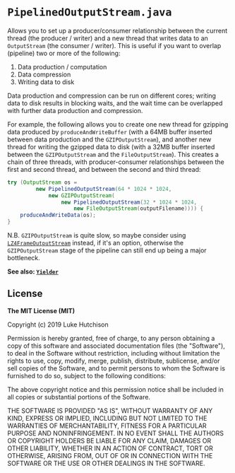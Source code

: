 # `PipelinedOutputStream.java`

Allows you to set up a producer/consumer relationship between the current thread (the producer / writer) and a new thread that writes data to an `OutputStream` (the consumer / writer). This is useful if you want to overlap (pipeline) two or more of the following:

1. Data production / computation
2. Data compression
3. Writing data to disk

Data production and compression can be run on different cores; writing data to disk results in blocking waits, and the wait time can be overlapped with further data production and compression.

For example, the following allows you to create one new thread for gzipping data produced by `produceAndWriteBuffer` (with a 64MB buffer inserted between data production and the `GZIPOutputStream`), and another new thread for writing the gzipped data to disk (with a 32MB buffer inserted between the `GZIPOutputStream` and the `FileOutputStream`). This creates a chain of three threads, with producer-consumer relationships between the first and second thread, and between the second and third thread:

```java
try (OutputStream os =
         new PipelinedOutputStream(64 * 1024 * 1024,
             new GZIPOutputStream(
                 new PipelinedOutputStream(32 * 1024 * 1024,
                     new FileOutputStream(outputFilename)))) {
    produceAndWriteData(os);
}
```

N.B. `GZIPOutputStream` is quite slow, so maybe consider using [`LZ4FrameOutputStream`](https://github.com/lz4/lz4-java) instead, if it's an option, otherwise the `GZIPOutputStream` stage of the pipeline can still end up being a major bottleneck.

**See also: [`Yielder`](https://github.com/lukehutch/Yielder)**

## License

**The MIT License (MIT)**

Copyright (c) 2019 Luke Hutchison

Permission is hereby granted, free of charge, to any person obtaining a copy of this software and associated
documentation files (the "Software"), to deal in the Software without restriction, including without
limitation the rights to use, copy, modify, merge, publish, distribute, sublicense, and/or sell copies of
the Software, and to permit persons to whom the Software is furnished to do so, subject to the following
conditions:

The above copyright notice and this permission notice shall be included in all copies or substantial
portions of the Software.

THE SOFTWARE IS PROVIDED "AS IS", WITHOUT WARRANTY OF ANY KIND, EXPRESS OR IMPLIED, INCLUDING BUT NOT
LIMITED TO THE WARRANTIES OF MERCHANTABILITY, FITNESS FOR A PARTICULAR PURPOSE AND NONINFRINGEMENT. IN NO
EVENT SHALL THE AUTHORS OR COPYRIGHT HOLDERS BE LIABLE FOR ANY CLAIM, DAMAGES OR OTHER LIABILITY, WHETHER IN
AN ACTION OF CONTRACT, TORT OR OTHERWISE, ARISING FROM, OUT OF OR IN CONNECTION WITH THE SOFTWARE OR THE USE
OR OTHER DEALINGS IN THE SOFTWARE.

